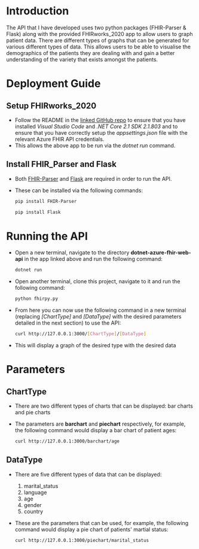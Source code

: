 # Introduction
The API that I have developed uses two python packages (FHIR-Parser & Flask) along with the provided FHIRworks_2020 app to allow users to graph patient data. There are different types of graphs that can be generated for various different types of data. This allows users to be able to visualise the demographics of the patients they are dealing with and gain a better understanding of the variety that exists amongst the patients.

# Deployment Guide
## Setup FHIRworks_2020
- Follow the README in the [linked GitHub repo](https://github.com/goshdrive/FHIRworks_2020) to ensure that you have installed *Visual Studio Code* and *.NET Core 2.1 SDK 2.1.803* and to ensure that you have correctly setup the *appsettings.json* file with the relevant Azure FHIR API credentials.
- This allows the above app to be run via the *dotnet run* command.
## Install FHIR_Parser and Flask
- Both [FHIR-Parser](https://pypi.org/project/FHIR-Parser/) and [Flask](https://pypi.org/project/Flask/) are required in order to run the API.
- These can be installed via the following commands: 

    ```bash
    pip install FHIR-Parser
    ```
    ```bash
    pip install Flask
    ```

# Running the API
- Open a new terminal, navigate to the directory **dotnet-azure-fhir-web-api** in the app linked above and run the following command:

    ```bash
    dotnet run
    ```
    
- Open another terminal, clone this project, navigate to it and run the following command:

    ```bash
    python fhirpy.py
    ```

- From here you can now use the following command in a new terminal (replacing *[ChartType]* and *[DataType]* with the desired parameters detailed in the next section) to use the API:

    ```bash
    curl http://127.0.0.1:3000/[ChartType]/[DataType]
    ```
 
- This will display a graph of the desired type with the desired data

# Parameters
## ChartType
- There are two different types of charts that can be displayed: bar charts and pie charts
- The parameters are **barchart** and **piechart** respectively, for example, the following command would display a bar chart of patient ages:

    ```bash
    curl http://127.0.0.1:3000/barchart/age
    ```

## DataType
- There are five different types of data that can be displayed:
  1. marital_status
  2. language
  3. age
  4. gender
  5. country
- These are the parameters that can be used, for example, the following command would display a pie chart of patients' martial status:

    ```bash
    curl http://127.0.0.1:3000/piechart/marital_status
    ```
